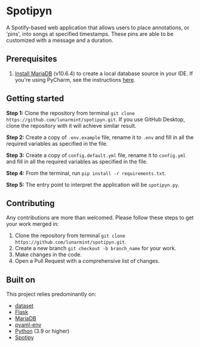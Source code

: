 # Spotipyn
A Spotify-based web application that allows users to place annotations, or 'pins', into songs at specified timestamps. These pins are able to be customized with a message and a duration.

## Prerequisites
1. [Install MariaDB](https://mariadb.org/) (v10.6.4) to create a local database source in your IDE. If you're using PyCharm, see the instructions [here](https://www.jetbrains.com/help/pycharm/mariadb.html).

## Getting started
**Step 1:** Clone the repository from terminal `git clone https://github.com/lunarmint/spotipyn.git`. If you use GitHub Desktop, clone the repository with it will achieve similar result.

**Step 2:** Create a copy of `.env.example` file, rename it to `.env` and fill in all the required variables as specified in the file.

**Step 3:** Create a copy of `config.default.yml` file, rename it to `config.yml` and fill in all the required variables as specified in the file.

**Step 4:** From the terminal, run `pip install -r requirements.txt`.

**Step 5:** The entry point to interpret the application will be `spotipyn.py`.

## Contributing
Any contributions are more than welcomed. Please follow these steps to get your work merged in:

1. Clone the repository from terminal `git clone https://github.com/lunarmint/spotipyn.git`.
2. Create a new branch `git checkout -b branch_name` for your work.
3. Make changes in the code.
4. Open a Pull Request with a comprehensive list of changes.
  
## Built on
This project relies predominantly on:
* [dataset](https://github.com/pudo/dataset)
* [Flask](https://flask.palletsprojects.com/en/2.0.x/)
* [MariaDB](https://mariadb.org/)
* [pyaml-env](https://github.com/mkaranasou/pyaml_env)
* [Python](https://www.python.org/) (3.9 or higher)
* [Spotipy](https://spotipy.readthedocs.io/en/stable/)
